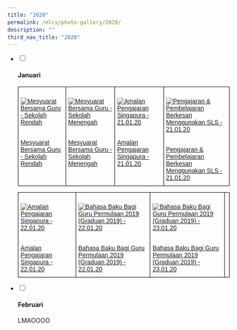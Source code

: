 ```yaml
---
title: "2020"
permalink: /mlcs/photo-gallery/2020/
description: ""
third_nav_title: "2020"
---
```

<ul class="jekyllcodex_accordion">
  <li>
    <input type="checkbox" id="accordion52">
    <label for="accordion52"><h4>Januari</h4></label>
    <div>
      <style type="text/css">
.tg  {border-collapse:collapse;border-spacing:0;}
.tg td{border-color:black;border-style:solid;border-width:1px;font-family:Arial, sans-serif;font-size:14px;
  overflow:hidden;padding:10px 5px;word-break:normal;}
.tg th{border-color:black;border-style:solid;border-width:1px;font-family:Arial, sans-serif;font-size:14px;
  font-weight:normal;overflow:hidden;padding:10px 5px;word-break:normal;}
.tg .tg-0lax{text-align:left;vertical-align:top}
</style>
<table class="tg">
<thead>
  <tr>
    <td class="tg-0lax"><p><a href="/mlcs/photo-gallery/2020/januari/mesyuarat-bersama-guru-sekolah-rendah"><img src="![](/images/dsc_0170.jpeg)" alt="Mesyuarat Bersama Guru - Sekolah Rendah"></a></p><br><a href="/mlcs/photo-gallery/2020/januari/mesyuarat-bersama-guru-sekolah-rendah">
Mesyuarat Bersama Guru - Sekolah Rendah</a></td>
    <td class="tg-0lax"><p><a href="/mlcs/photo-gallery/2020/januari/mesyuarat-bersama-guru-sekolah-menengah"><img src="![](/images/dsc_0112.jpeg)" alt="Mesyuarat Bersama Guru - Sekolah Menengah"></a></p><br><a href="/mlcs/photo-gallery/2020/januari/mesyuarat-bersama-guru-sekolah-menengah">Mesyuarat Bersama Guru - Sekolah Menengah
</a></td>
    <td class="tg-0lax"><p><a href="/mlcs/photo-gallery/2020/januari/amalan-pengajaran-singapura-21-01-20"><img src="![](/images/img_0143.jpeg)" alt="Amalan Pengajaran Singapura - 21.01.20"></a></p><br><a href="/mlcs/photo-gallery/2020/januari/amalan-pengajaran-singapura-21-01-20">Amalan Pengajaran Singapura - 21.01.20</a></td>
		    <td class="tg-0lax"><p><a href="/mlcs/photo-gallery/2020/januari/pengajaran-dan-pembelajaran-berkesan-menggunakan-sls-21-01-20"><img src="![](/images/img_0306.jpeg)" alt="Pengajaran & Pembelajaran Berkesan Menggunakan SLS - 21.01.20"></a></p><br><a href="/mlcs/photo-gallery/2020/januari/pengajaran-dan-pembelajaran-berkesan-menggunakan-sls-21-01-20">Pengajaran & Pembelajaran Berkesan Menggunakan SLS - 21.01.20</a></td>
			</tr>
</thead>
</table>
			<style type="text/css">
.tg  {border-collapse:collapse;border-spacing:0;}
.tg td{border-color:black;border-style:solid;border-width:1px;font-family:Arial, sans-serif;font-size:14px;
  overflow:hidden;padding:10px 5px;word-break:normal;}
.tg th{border-color:black;border-style:solid;border-width:1px;font-family:Arial, sans-serif;font-size:14px;
  font-weight:normal;overflow:hidden;padding:10px 5px;word-break:normal;}
.tg .tg-0lax{text-align:left;vertical-align:top}
</style>
<table class="tg">
<thead>
  <tr>
    <td class="tg-0lax"><p><a href="/mlcs/photo-gallery/2020/januari/amalan-pengajaran-singapura-22-01-20"><img src="![](/images/img_0636.jpeg)" alt="Amalan Pengajaran Singapura - 22.01.20"></a></p><br><a href="/mlcs/photo-gallery/2020/januari/amalan-pengajaran-singapura-22-01-20">
Amalan Pengajaran Singapura - 22.01.20</a></td>
    <td class="tg-0lax"><p><a href="/mlcs/photo-gallery/2020/januari/bahasa-baku-bagi-guru-permulaan-2019-graduan-2019-22-01-20"><img src="![](/images/img_0348.jpeg)" alt="Bahasa Baku Bagi Guru Permulaan 2019 (Graduan 2019) - 22.01.20"></a></p><br><a href="/mlcs/photo-gallery/2020/januari/bahasa-baku-bagi-guru-permulaan-2019-graduan-2019-22-01-20">Bahasa Baku Bagi Guru Permulaan 2019 (Graduan 2019) - 22.01.20
</a></td>
    <td class="tg-0lax"><p><a href="/mlcs/photo-gallery/2020/januari/bahasa-baku-bagi-guru-permulaan-2019-graduan-2019-23-01-20"><img src="![](/images/img_0725.jpeg)" alt="Bahasa Baku Bagi Guru Permulaan 2019 (Graduan 2019) - 23.01.20"></a></p><br><a href="/mlcs/photo-gallery/2020/januari/bahasa-baku-bagi-guru-permulaan-2019-graduan-2019-23-01-20">Bahasa Baku Bagi Guru Permulaan 2019 (Graduan 2019) - 23.01.20</a></td>
		    <td class="tg-0lax"></td>
			</tr>
</thead>
</table>
    </div>
  </li>
  <li>
    <input type="checkbox" id="accordion53">
    <label for="accordion53"><h4>Februari</h4></label>
    <div>
      LMAOOOO
    </div>
  </li>
</ul>